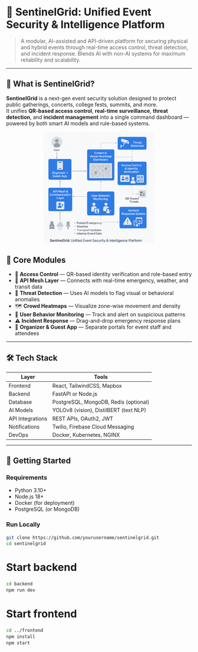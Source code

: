 # 🔐 SentinelGrid: Unified Event Security & Intelligence Platform

> A modular, AI-assisted and API-driven platform for securing physical and hybrid events through real-time access control, threat detection, and incident response. Blends AI with non-AI systems for maximum reliability and scalability.

---

## 🚀 What is SentinelGrid?

**SentinelGrid** is a next-gen event security solution designed to protect public gatherings, concerts, college fests, summits, and more.  
It unifies **QR-based access control**, **real-time surveillance**, **threat detection**, and **incident management** into a single command dashboard — powered by both smart AI models and rule-based systems.

<p align="center">
  <img src="sentinelgrid/images/Workflow.png" alt="SentinelGrid Workflow Diagram" width="60%">
</p>


## 🧩 Core Modules

- 🎫 **Access Control** — QR-based identity verification and role-based entry
- 🔗 **API Mesh Layer** — Connects with real-time emergency, weather, and transit data
- 📸 **Threat Detection** — Uses AI models to flag visual or behavioral anomalies
- 🗺️ **Crowd Heatmaps** — Visualize zone-wise movement and density
- 👣 **User Behavior Monitoring** — Track and alert on suspicious patterns
- ⚠️ **Incident Response** — Drag-and-drop emergency response plans
- 📱 **Organizer & Guest App** — Separate portals for event staff and attendees

---

## 🛠️ Tech Stack

| Layer        | Tools                                     |
|--------------|-------------------------------------------|
| Frontend     | React, TailwindCSS, Mapbox                |
| Backend      | FastAPI or Node.js                        |
| Database     | PostgreSQL, MongoDB, Redis (optional)     |
| AI Models    | YOLOv8 (vision), DistilBERT (text NLP)    |
| API Integrations | REST APIs, OAuth2, JWT                |
| Notifications| Twilio, Firebase Cloud Messaging          |
| DevOps       | Docker, Kubernetes, NGINX                 |

---

## 🚀 Getting Started

### Requirements
- Python 3.10+
- Node.js 18+
- Docker (for deployment)
- PostgreSQL (or MongoDB)

### Run Locally

```bash
git clone https://github.com/yourusername/sentinelgrid.git
cd sentinelgrid
```

# Start backend
```bash
cd backend
npm run dev
```

# Start frontend
```bash
cd ../frontend
npm install
npm start
```

